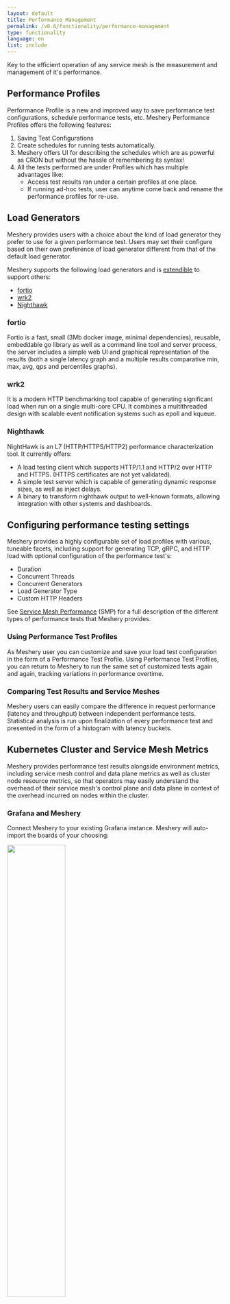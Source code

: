 ```yaml
---
layout: default
title: Performance Management
permalink: /v0.6/functionality/performance-management
type: functionality
language: en
list: include
---
```


Key to the efficient operation of any service mesh is the measurement and management of it's performance.

## Performance Profiles

Performance Profile is a new and improved way to save performance test configurations, schedule performance tests, etc. Meshery Performance Profiles offers the following features:
1. Saving Test Configurations
2. Create schedules for running tests automatically. 
3. Meshery offers UI for describing the schedules which are as powerful as CRON but without the hassle of remembering its syntax!
4. All the tests performed are under Profiles which has multiple advantages like:
    - Access test results ran under a certain profiles at one place.
    - If running ad-hoc tests, user can anytime come back and rename the performance profiles for re-use.

## Load Generators

Meshery provides users with a choice about the kind of load generator they prefer to use for a given performance test. Users may set their configure based on their own preference of load generator different from that of the default load generator.

Meshery supports the following load generators and is [extendible](extensibility) to support others:

- [fortio](#fortio)
- [wrk2](#wrk2)
- [Nighthawk](#nighthawk)

### fortio

Fortio is a fast, small (3Mb docker image, minimal dependencies),
reusable, embeddable go library as well as a command line tool and server process,
the server includes a simple web UI and graphical representation of the results
(both a single latency graph and a multiple results comparative min, max, avg, qps and percentiles graphs).

### wrk2

It is a modern HTTP benchmarking tool capable of generating significant load when run on a single multi-core CPU. It combines a multithreaded design with scalable event notification systems such as epoll and kqueue.

### Nighthawk

NightHawk is an L7 (HTTP/HTTPS/HTTP2) performance characterization tool. It currently offers:

- A load testing client which supports HTTP/1.1 and HTTP/2 over HTTP and HTTPS. (HTTPS certificates are not yet validated).
- A simple test server which is capable of generating dynamic response sizes, as well as inject delays.
- A binary to transform nighthawk output to well-known formats, allowing integration with other systems and dashboards.

## Configuring performance testing settings

Meshery provides a highly configurable set of load profiles with various, tuneable facets, including support for generating TCP, gRPC, and HTTP load with optional configuration of the performance test's:

- Duration
- Concurrent Threads
- Concurrent Generators
- Load Generator Type
- Custom HTTP Headers

See [Service Mesh Performance](https://smp-spec.io) (SMP) for a full description of the different types of performance tests that Meshery provides.

### Using Performance Test Profiles

As Meshery user you can customize and save your load test configuration in the form of a Performance Test Profile. Using Performance Test Profiles, you can return to Meshery to run the same set of customized tests again and again, tracking variations in performance overtime.

### Comparing Test Results and Service Meshes

Meshery users can easily compare the difference in request performance (latency and throughput) between independent performance tests. Statistical analysis is run upon finalization of every performance test and presented in the form of a histogram with latency buckets.

## Kubernetes Cluster and Service Mesh Metrics

Meshery provides performance test results alongside environment metrics, including service mesh control and data plane metrics as well as cluster node resource metrics, so that operators may easily understand the overhead of their service mesh's control plane and data plane in context of the overhead incurred on nodes within the cluster.

### Grafana and Meshery

Connect Meshery to your existing Grafana instance. Meshery will auto-import the boards of your choosing:

<a href="{{ site.baseurl }}/assets/img/performance-management/meshery-and-grafana.png">
    <img src="{{ site.baseurl }}/assets/img/performance-management/meshery-and-grafana.png" style="width: 52%" />
</a>

### [Connecting to Grafana]({{ site.baseurl }}/guides/meshery-metrics#expose-grafana-service)

If you have an API key configured to restrict access to your Grafana boards, you will need to enter the API key when establishing Meshery's connection to Grafana. You may also set up a [Grafana board](https://grafana.com/docs/grafana/latest/http_api/dashboard/#create-update-dashboard) and then set up an API key:

<a href="{{ site.baseurl }}/assets/img/performance-management/grafana-dashboard.png"><img style="width:450px;padding-top:5px;" src="{{ site.baseurl }}/assets/img/performance-management/grafana-dashboard.png" /></a>

- Import Grafana boards
  - Import existing Grafana boards via API
  - Import custom Grafana board via yaml
- Configure graph panel preferences

### [Prometheus and Meshery]({{ site.baseurl }}/guides/meshery-metrics#expose-prometheus-service)

Meshery allows users to connect to one or more Prometheus instances in order to gather telemetric data (in the form of metrics). These metrics may pertain to service meshes, Kubernetes, applications on the mesh or any other metric that Prometheus has collected.

Once you have connected Meshery to your Prometheus deployment(s), you may perform ad-hoc connectivity tests to verify communication between Meshery and Prometheus.

## Suggested Reading

- Guide: [Interpreting Performance Test Results]({{ site.baseurl }}/guides/interpreting-performance-test-results)
